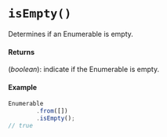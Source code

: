 # `isEmpty()`

Determines if an Enumerable is empty.

#### Returns

(*boolean*): indicate if the Enumerable is empty.

#### Example

```js
Enumerable
        .from([])
        .isEmpty();
// true
```
